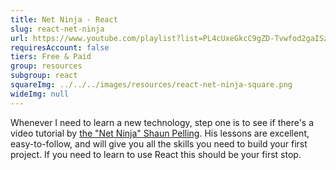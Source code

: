 ```yaml
---
title: Net Ninja - React
slug: react-net-ninja
url: https://www.youtube.com/playlist?list=PL4cUxeGkcC9gZD-Tvwfod2gaISzfRiP9d
requiresAccount: false
tiers: Free & Paid
group: resources
subgroup: react
squareImg: ../../../images/resources/react-net-ninja-square.png
wideImg: null
---
```


Whenever I need to learn a new technology, step one is to see if there's a video tutorial by <a href='https://twitter.com/thenetninjauk' target="_blank" rel="noreferrer">the "Net Ninja" Shaun Pelling</a>.  His lessons are excellent, easy-to-follow, and will give you all the skills you need to build your first project.  If you need to learn to use React this should be your first stop.
